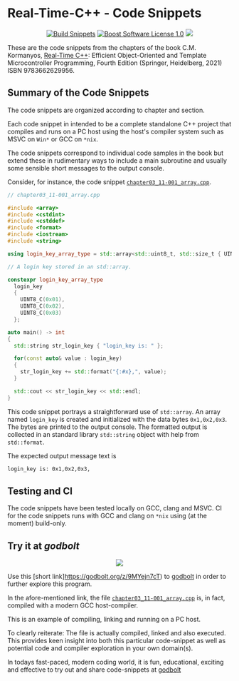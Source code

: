 Real-Time-C++ - Code Snippets
==================

<p align="center">
    <a href="https://github.com/ckormanyos/real-time-cpp/actions">
        <img src="https://github.com/ckormanyos/real-time-cpp/actions/workflows/real-time-cpp-snippets.yml/badge.svg" alt="Build Snippets"></a>
    <a href="https://github.com/ckormanyos/real-time-cpp/blob/master/LICENSE_1_0.txt">
        <img src="https://img.shields.io/badge/license-BSL%201.0-blue.svg" alt="Boost Software License 1.0"></a>
    <a href="https://godbolt.org/z/9MYejn7cT" alt="godbolt">
        <img src="https://img.shields.io/badge/try%20it%20on-godbolt-green" /></a>
</p>

These are the code snippets from the chapters of the book
C.M. Kormanyos,
[Real-Time C++](https://www.springer.com/de/book/9783662629956):
Efficient Object-Oriented
and Template Microcontroller Programming, Fourth Edition
(Springer, Heidelberg, 2021) ISBN 9783662629956.

## Summary of the Code Snippets

The code snippets are organized according to chapter
and section.

Each code snippet in intended to be a complete standalone
C++ project that compiles and runs on a PC host using
the host's compiler system such as MSVC on `Win*` or GCC on `*nix`.

The code snippets correspond to individual code samples in the
book but extend these in rudimentary ways to include
a main subroutine and usually some sensible short messages
to the output console.

Consider, for instance, the code snippet
[`chapter03_11-001_array.cpp`](https://github.com/ckormanyos/real-time-cpp/blob/master/code_snippets/chapter03/chapter03_11-001_array.cpp).

```cpp
// chapter03_11-001_array.cpp

#include <array>
#include <cstdint>
#include <cstddef>
#include <format>
#include <iostream>
#include <string>

using login_key_array_type = std::array<std::uint8_t, std::size_t { UINT8_C(3) }>;

// A login key stored in an std::array.

constexpr login_key_array_type
  login_key
  {
    UINT8_C(0x01),
    UINT8_C(0x02),
    UINT8_C(0x03)
  };

auto main() -> int
{
  std::string str_login_key { "login_key is: " };

  for(const auto& value : login_key)
  {
    str_login_key += std::format("{:#x},", value);
  }

  std::cout << str_login_key << std::endl;
}
```

This code snippet portrays a straightforward use of `std::array`.
An array named `login_key` is created and initialized
with the data bytes `0x1,0x2,0x3`. The bytes are printed
to the output console. The formatted output is collected
in an standard library `std::string` object with help
from `std::format`.

The expected output message text is

```sh
login_key is: 0x1,0x2,0x3,
```

## Testing and CI

The code snippets have been tested locally on GCC, clang and MSVC.
CI for the code snippets runs with GCC and clang on `*nix`
using (at the moment) build-only.

## Try it at _godbolt_

<p align="center">
    <a href="https://godbolt.org/z/9MYejn7cT" alt="godbolt">
        <img src="https://img.shields.io/badge/try%20it%20on-godbolt-green" /></a>
</p>

Use this [short link]https://godbolt.org/z/9MYejn7cT)
to [godbolt](https://godbolt.org) in order to further explore this program.

In the afore-mentioned link, the file
[`chapter03_11-001_array.cpp`](https://github.com/ckormanyos/real-time-cpp/blob/master/code_snippets/chapter03/chapter03_11-001_array.cpp)
is, in fact, compiled with a modern GCC host-compiler.

This is an example of compiling, linking and running on a PC host.

To clearly reiterate: The file is actually compiled, linked and also executed.
This provides keen insight into both this particular code-snippet
as well as potential code and compiler exploration in your own domain(s).

In todays fast-paced, modern coding world,
it is fun, educational, exciting and effective to try out and share
code-snippets at [godbolt](https://godbolt.org)
